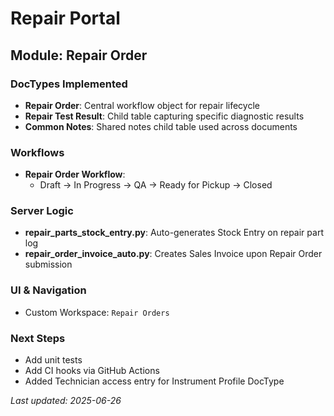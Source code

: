 # Repair Portal

## Module: Repair Order

### DocTypes Implemented
- **Repair Order**: Central workflow object for repair lifecycle
- **Repair Test Result**: Child table capturing specific diagnostic results
- **Common Notes**: Shared notes child table used across documents

### Workflows
- **Repair Order Workflow**: 
  - Draft → In Progress → QA → Ready for Pickup → Closed

### Server Logic
- **repair_parts_stock_entry.py**: Auto-generates Stock Entry on repair part log
- **repair_order_invoice_auto.py**: Creates Sales Invoice upon Repair Order submission

### UI & Navigation
- Custom Workspace: `Repair Orders`

### Next Steps
- Add unit tests
- Add CI hooks via GitHub Actions
- Added Technician access entry for Instrument Profile DocType

*Last updated: 2025-06-26*